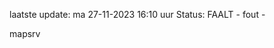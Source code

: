 laatste update: 
ma 27-11-2023 16:10   uur 
Status: FAALT - fout - 
<div class="service R">mapsrv</div>